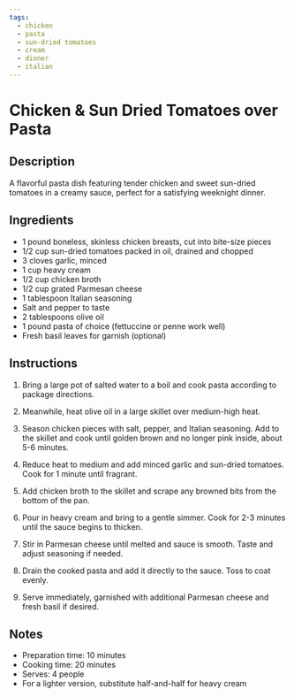 ```yaml
---
tags:
  - chicken
  - pasta
  - sun-dried tomatoes
  - cream
  - dinner
  - italian
---
```


# Chicken & Sun Dried Tomatoes over Pasta

## Description

A flavorful pasta dish featuring tender chicken and sweet sun-dried tomatoes in a creamy sauce, perfect for a satisfying weeknight dinner.

## Ingredients

- 1 pound boneless, skinless chicken breasts, cut into bite-size pieces
- 1/2 cup sun-dried tomatoes packed in oil, drained and chopped
- 3 cloves garlic, minced
- 1 cup heavy cream
- 1/2 cup chicken broth
- 1/2 cup grated Parmesan cheese
- 1 tablespoon Italian seasoning
- Salt and pepper to taste
- 2 tablespoons olive oil
- 1 pound pasta of choice (fettuccine or penne work well)
- Fresh basil leaves for garnish (optional)

## Instructions

1. Bring a large pot of salted water to a boil and cook pasta according to package directions.

2. Meanwhile, heat olive oil in a large skillet over medium-high heat.

3. Season chicken pieces with salt, pepper, and Italian seasoning. Add to the skillet and cook until golden brown and no longer pink inside, about 5-6 minutes.

4. Reduce heat to medium and add minced garlic and sun-dried tomatoes. Cook for 1 minute until fragrant.

5. Add chicken broth to the skillet and scrape any browned bits from the bottom of the pan.

6. Pour in heavy cream and bring to a gentle simmer. Cook for 2-3 minutes until the sauce begins to thicken.

7. Stir in Parmesan cheese until melted and sauce is smooth. Taste and adjust seasoning if needed.

8. Drain the cooked pasta and add it directly to the sauce. Toss to coat evenly.

9. Serve immediately, garnished with additional Parmesan cheese and fresh basil if desired.

## Notes

- Preparation time: 10 minutes
- Cooking time: 20 minutes
- Serves: 4 people
- For a lighter version, substitute half-and-half for heavy cream
